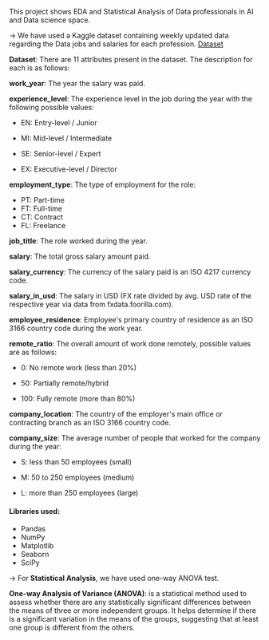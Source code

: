 This project shows EDA and Statistical Analysis of Data professionals in AI and Data science space.

-> We have used a Kaggle dataset containing weekly updated data regarding the Data jobs and salaries for each profession. [Dataset](https://www.kaggle.com/datasets/lorenzovzquez/data-jobs-salaries/data?select=salaries.csv)

**Dataset**: There are 11 attributes present in the dataset. The description for each is as follows: 

**work_year**: The year the salary was paid.

**experience_level**: The experience level in the job during the year with the following possible values:

- EN: Entry-level / Junior

- MI: Mid-level / Intermediate

- SE: Senior-level / Expert

- EX: Executive-level / Director

**employment_type**: The type of employment for the role:
- PT: Part-time
- FT: Full-time
- CT: Contract
- FL: Freelance

**job_title**: The role worked during the year.

**salary**: The total gross salary amount paid.

**salary_currency**: The currency of the salary paid is an ISO 4217 currency code.

**salary_in_usd**: The salary in USD (FX rate divided by avg. USD rate of the respective year via data from fxdata.foorilla.com).

**employee_residence**: Employee's primary country of residence as an ISO 3166 country code during the work year.

**remote_ratio**: The overall amount of work done remotely, possible values are as follows:

- 0: No remote work (less than 20%)

- 50: Partially remote/hybrid
  
- 100: Fully remote (more than 80%)

**company_location**: The country of the employer's main office or contracting branch as an ISO 3166 country code.

**company_size**: The average number of people that worked for the company during the year:

- S: less than 50 employees (small)

- M: 50 to 250 employees (medium)

- L: more than 250 employees (large)

#### Libraries used: 
- Pandas
- NumPy
- Matplotlib
- Seaborn
- SciPy

-> For **Statistical Analysis**, we have used one-way ANOVA test.

**One-way Analysis of Variance (ANOVA)**: is a statistical method used to assess whether there are any statistically significant differences between the means of three or more independent groups. It helps determine if there is a significant variation in the means of the groups, suggesting that at least one group is different from the others.
